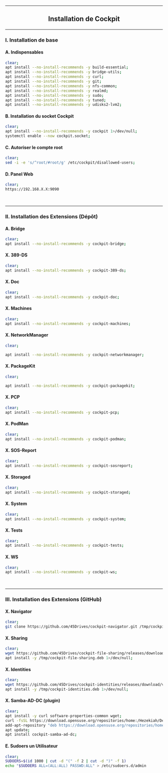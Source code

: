 ------------------------------------------------------------------------------------------------------------------------------------------------------------------------------------------------------------------------
## <p align='center'> Installation de Cockpit</p>

------------------------------------------------------------------------------------------------------------------------------------------------------------
### I. Installation de base
#### A. Indispensables
```bash
clear;
apt install --no-install-recommends -y build-essential;
apt install --no-install-recommends -y bridge-utils;
apt install --no-install-recommends -y curl;
apt install --no-install-recommends -y git;
apt install --no-install-recommends -y nfs-common;
apt install --no-install-recommends -y realmd;
apt install --no-install-recommends -y sudo;
apt install --no-install-recommends -y tuned;
apt install --no-install-recommends -y udisks2-lvm2;
```

#### B. Installation du socket Cockpit
```bash
clear;
apt install --no-install-recommends -y cockpit 1>/dev/null;
systemctl enable --now cockpit.socket;
```

#### C. Autoriser le compte root
```bash
clear;
sed -i -e 's/^root/#root/g' /etc/cockpit/disallowed-users;
```

#### D. Panel Web
```bash
clear;
https://192.168.X.X:9090
```


<br />

------------------------------------------------------------------------------------------------------------------------------------------------------------
### II. Installation des Extensions (Dépôt)
#### A. Bridge
```bash
clear;
apt install --no-install-recommends -y cockpit-bridge;
```


#### X. 389-DS
```bash
clear;
apt install --no-install-recommends -y cockpit-389-ds;
```

#### X. Doc
```bash
clear;
apt install --no-install-recommends -y cockpit-doc;
```

#### X. Machines
```bash
clear;
apt install --no-install-recommends -y cockpit-machines;
```

#### X. NetworkManager
```bash
clear;

apt install --no-install-recommends -y cockpit-networkmanager;
```

#### X. PackageKit
```bash
clear;

apt install --no-install-recommends -y cockpit-packagekit;
```

#### X. PCP
```bash
clear;
apt install --no-install-recommends -y cockpit-pcp;
```

#### X. PodMan
```bash
clear;
apt install --no-install-recommends -y cockpit-podman;
```

#### X. SOS-Report
```bash
clear;
apt install --no-install-recommends -y cockpit-sosreport;
```

#### X. Storaged
```bash
clear;
apt install --no-install-recommends -y cockpit-storaged;
```

#### X. System
```bash
clear;
apt install --no-install-recommends -y cockpit-system;
```

#### X. Tests
```bash
clear;
apt install --no-install-recommends -y cockpit-tests;
```

#### X. WS
```bash
clear;
apt install --no-install-recommends -y cockpit-ws;
```

<br />

------------------------------------------------------------------------------------------------------------------------------------------------------------
### III. Installation des Extensions (GitHub)
#### X. Navigator
```bash
clear;
git clone https://github.com/45Drives/cockpit-navigator.git /tmp/cockpit-navigator 2>/dev/null; cd /tmp/cockpit-navigator 1>/dev/null; make install;
```

#### X. Sharing
```bash
clear;
wget https://github.com/45Drives/cockpit-file-sharing/releases/download/v4.2.9-8/cockpit-file-sharing_4.2.9-8focal_all.deb -O /tmp/cockpit-file-sharing.deb 2>/dev/null;
apt install -y /tmp/cockpit-file-sharing.deb 1>/dev/null;
```

#### X. Identities
```bash
clear;
wget https://github.com/45Drives/cockpit-identities/releases/download/v0.1.12/cockpit-identities_0.1.12-1focal_all.deb -O /tmp/cockpit-identities.deb 2>/dev/null;
apt install -y /tmp/cockpit-identities.deb 1>/dev/null;
```


#### X. Samba-AD-DC (plugin)
```bash
clear;
apt install -y curl software-properties-common wget;
curl -fsSL https://download.opensuse.org/repositories/home:/Hezekiah/Debian_10/Release.key | apt-key add -;
add-apt-repository "deb https://download.opensuse.org/repositories/home:/Hezekiah/Debian_10 ./";
apt update;
apt install cockpit-samba-ad-dc;
```


#### E. Sudoers un Utilisateur
```bash
clear;
SUDOERS=$(id 1000 | cut -d "(" -f 2 | cut -d ")" -f 1)
echo "$SUDOERS ALL=(ALL:ALL) PASSWD:ALL" > /etc/sudoers.d/admin
```



<br />
